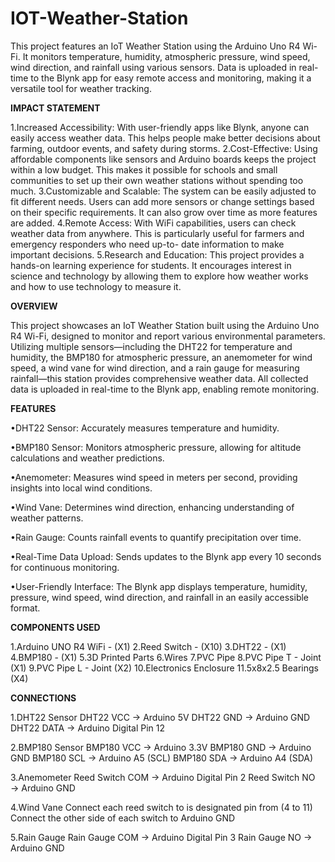# IOT-Weather-Station

This project features an IoT Weather Station using the Arduino Uno R4 Wi-Fi. It monitors temperature, humidity, atmospheric pressure, wind speed, wind direction, and rainfall using various sensors. Data is uploaded in real-time to the Blynk app for easy remote access and monitoring, making it a versatile tool for weather tracking.

**IMPACT STATEMENT**

1.Increased Accessibility: With user-friendly apps like Blynk, anyone can easily access weather data. This helps people make better decisions about farming, outdoor 
  events, and safety during storms.
2.Cost-Effective: Using affordable components like sensors and Arduino boards keeps the project within a low budget. This makes it possible for schools and small 
  communities to set up their own weather stations without spending too much.
3.Customizable and Scalable: The system can be easily adjusted to fit different needs. Users can add more sensors or change settings based on their specific 
  requirements. It can also grow over time as more features are added.
4.Remote Access: With WiFi capabilities, users can check weather data from anywhere. This is particularly useful for farmers and emergency responders who need up-to- 
  date information to make important decisions.
5.Research and Education: This project provides a hands-on learning experience for students. It encourages interest in science and technology by allowing them to 
  explore how weather works and how to use technology to measure it.

**OVERVIEW**

This project showcases an IoT Weather Station built using the Arduino Uno R4 Wi-Fi, designed to monitor and report various environmental parameters. Utilizing multiple sensors—including the DHT22 for temperature and humidity, the BMP180 for atmospheric pressure, an anemometer for wind speed, a wind vane for wind direction, and a rain gauge for measuring rainfall—this station provides comprehensive weather data. All collected data is uploaded in real-time to the Blynk app, enabling remote monitoring.

**FEATURES**

•DHT22 Sensor: Accurately measures temperature and humidity.

•BMP180 Sensor: Monitors atmospheric pressure, allowing for altitude calculations and weather predictions.

•Anemometer: Measures wind speed in meters per second, providing insights into local wind conditions.

•Wind Vane: Determines wind direction, enhancing understanding of weather patterns.

•Rain Gauge: Counts rainfall events to quantify precipitation over time.

•Real-Time Data Upload: Sends updates to the Blynk app every 10 seconds for continuous monitoring.

•User-Friendly Interface: The Blynk app displays temperature, humidity, pressure, wind speed, wind direction, and rainfall in an easily accessible format.

**COMPONENTS USED**

1.Arduino UNO R4 WiFi - (X1)
2.Reed Switch - (X10)
3.DHT22 - (X1)
4.BMP180 - (X1)
5.3D Printed Parts
6.Wires
7.PVC Pipe
8.PVC Pipe T - Joint (X1)
9.PVC Pipe L - Joint (X2)
10.Electronics Enclosure
11.5x8x2.5 Bearings (X4)

**CONNECTIONS**

1.DHT22 Sensor
DHT22 VCC → Arduino 5V
DHT22 GND → Arduino GND
DHT22 DATA → Arduino Digital Pin 12

2.BMP180 Sensor
BMP180 VCC → Arduino 3.3V
BMP180 GND → Arduino GND
BMP180 SCL → Arduino A5 (SCL)
BMP180 SDA → Arduino A4 (SDA)

3.Anemometer
Reed Switch COM → Arduino Digital Pin 2
Reed Switch NO → Arduino GND

4.Wind Vane
 Connect each reed switch to is designated pin from (4 to 11)
Connect the other side of each switch to Arduino GND    

5.Rain Gauge
Rain Gauge COM → Arduino Digital Pin 3
Rain Gauge NO → Arduino GND



